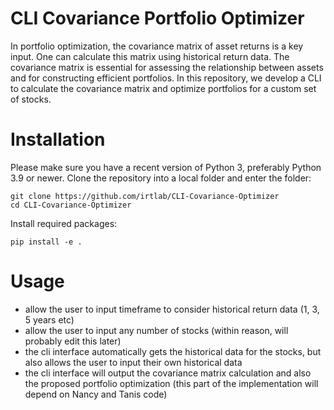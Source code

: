 # CLI Covariance Portfolio Optimizer

In portfolio optimization, the covariance matrix of asset returns is a key input. One can calculate this matrix using historical return data. The covariance matrix is essential for assessing the relationship between assets and for constructing efficient portfolios. In this repository, we develop a CLI to calculate the covariance matrix and optimize portfolios for a custom set of stocks. 

# Installation

Please make sure you have a recent version of Python 3, preferably Python 3.9 or newer. Clone the repository into a local folder and enter the folder:
```
git clone https://github.com/irtlab/CLI-Covariance-Optimizer
cd CLI-Covariance-Optimizer
```

Install required packages:

```
pip install -e .
```

# Usage

- allow the user to input timeframe to consider historical return data (1, 3, 5 years etc)
- allow the user to input any number of stocks (within reason, will probably edit this later)
- the cli interface automatically gets the historical data for the stocks, but also allows the user to input their own historical data
- the cli interface will output the covariance matrix calculation and also the proposed portfolio optimization (this part of the implementation will depend on Nancy and Tanis code)
